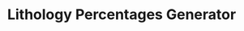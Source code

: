 ---
title: Lithology Percentages Generator
emoji: 🐨
colorFrom: green
colorTo: yellow
sdk: gradio
sdk_version: 4.36.0
app_file: app.py
pinned: false
license: mit
---